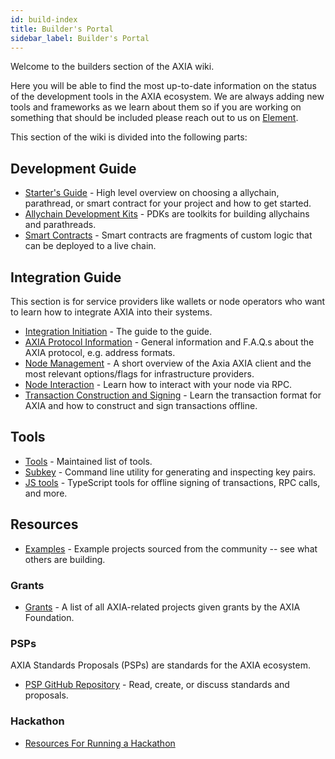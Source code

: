 ```yaml
---
id: build-index
title: Builder's Portal
sidebar_label: Builder's Portal
---
```


Welcome to the builders section of the AXIA wiki.

Here you will be able to find the most up-to-date information on the status of the development tools in the AXIA ecosystem. We are always adding new tools and frameworks as we learn about them so if you are working on something that should be included please reach out to us on [Element](https://app.element.io/#/room/#AXIA-watercooler:matrix.org).

This section of the wiki is divided into the following parts:

## Development Guide

- [Starter's Guide](build-build-with-AXIA) - High level overview on choosing a allychain, parathread, or smart contract for your project and how to get started.
- [Allychain Development Kits](build-pdk) - PDKs are toolkits for building allychains and parathreads.
- [Smart Contracts](build-smart-contracts) - Smart contracts are fragments of custom logic that can be deployed to a live chain.

## Integration Guide

This section is for service providers like wallets or node operators who want to learn how to integrate AXIA into their systems.

- [Integration Initiation](build-integration) - The guide to the guide.
- [AXIA Protocol Information](build-protocol-info) - General information and F.A.Q.s about the AXIA protocol, e.g. address formats.
- [Node Management](build-node-management) - A short overview of the Axia AXIA client and the most relevant options/flags for infrastructure providers.
- [Node Interaction](build-node-interaction) - Learn how to interact with your node via RPC.
- [Transaction Construction and Signing](build-transaction-construction) - Learn the transaction format for AXIA and how to construct and sign transactions offline.

## Tools

- [Tools](build-tools-index) - Maintained list of tools.
- [Subkey](https://axlib.dev/docs/en/knowledgebase/integrate/subkey) - Command line utility for generating and inspecting key pairs.
- [JS tools](https://github.com/AXIA-js/tools) - TypeScript tools for offline signing of transactions, RPC calls, and more.

## Resources

- [Examples](build-examples-index) - Example projects sourced from the community -- see what others are building.

### Grants

- [Grants](grants) - A list of all AXIA-related projects given grants by the AXIA Foundation.

### PSPs

AXIA Standards Proposals (PSPs) are standards for the AXIA ecosystem.

- [PSP GitHub Repository](https://github.com/axia-tech/PSPs) - Read, create, or discuss standards and proposals.

### Hackathon

- [Resources For Running a Hackathon](build-hackathon)
